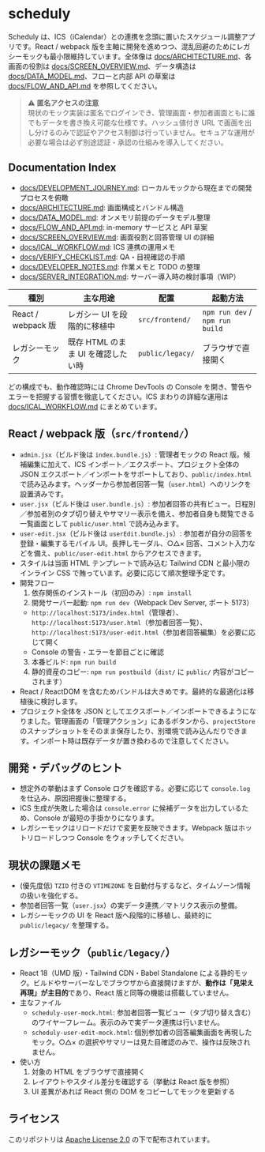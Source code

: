 # scheduly

Scheduly は、ICS（iCalendar）との連携を念頭に置いたスケジュール調整アプリです。React / webpack 版を主軸に開発を進めつつ、混乱回避のためにレガシーモックも最小限維持しています。全体像は [docs/ARCHITECTURE.md](docs/ARCHITECTURE.md)、各画面の役割は [docs/SCREEN_OVERVIEW.md](docs/SCREEN_OVERVIEW.md)、データ構造は [docs/DATA_MODEL.md](docs/DATA_MODEL.md)、フローと内部 API の草案は [docs/FLOW_AND_API.md](docs/FLOW_AND_API.md) を参照してください。

> ⚠ **匿名アクセスの注意**  
> 現状のモック実装は匿名でログインでき、管理画面・参加者画面ともに誰でもデータを書き換え可能な仕様です。ハッシュ値付き URL で画面を出し分けるのみで認証やアクセス制御は行っていません。セキュアな運用が必要な場合は必ず別途認証・承認の仕組みを導入してください。

## Documentation Index

- [docs/DEVELOPMENT_JOURNEY.md](docs/DEVELOPMENT_JOURNEY.md): ローカルモックから現在までの開発プロセスを俯瞰
- [docs/ARCHITECTURE.md](docs/ARCHITECTURE.md): 画面構成とバンドル構造
- [docs/DATA_MODEL.md](docs/DATA_MODEL.md): オンメモリ前提のデータモデル整理
- [docs/FLOW_AND_API.md](docs/FLOW_AND_API.md): in-memory サービスと API 草案
- [docs/SCREEN_OVERVIEW.md](docs/SCREEN_OVERVIEW.md): 画面役割と回答管理 UI の詳細
- [docs/ICAL_WORKFLOW.md](docs/ICAL_WORKFLOW.md): ICS 連携の運用メモ
- [docs/VERIFY_CHECKLIST.md](docs/VERIFY_CHECKLIST.md): QA・目視確認の手順
- [docs/DEVELOPER_NOTES.md](docs/DEVELOPER_NOTES.md): 作業メモと TODO の整理
- [docs/SERVER_INTEGRATION.md](docs/SERVER_INTEGRATION.md): サーバー導入時の検討事項（WIP）

| 種別 | 主な用途 | 配置 | 起動方法 |
| ---- | -------- | ---- | -------- |
| React / webpack 版 | レガシー UI を段階的に移植中 | `src/frontend/` | `npm run dev` / `npm run build` |
| レガシーモック | 既存 HTML のまま UI を確認したい時 | `public/legacy/` | ブラウザで直接開く |

どの構成でも、動作確認時には Chrome DevTools の Console を開き、警告やエラーを把握する習慣を徹底してください。ICS まわりの詳細な運用は [docs/ICAL_WORKFLOW.md](docs/ICAL_WORKFLOW.md) にまとめています。

## React / webpack 版（`src/frontend/`）

- `admin.jsx`（ビルド後は `index.bundle.js`）: 管理者モックの React 版。候補編集に加えて、ICS インポート／エクスポート、プロジェクト全体の JSON エクスポート／インポートをサポートしており、`public/index.html` で読み込みます。ヘッダーから参加者回答一覧（`user.html`）へのリンクを設置済みです。
- `user.jsx`（ビルド後は `user.bundle.js`）: 参加者回答の共有ビュー。日程別／参加者別のタブ切り替えやサマリー表示を備え、参加者自身も閲覧できる一覧画面として `public/user.html` で読み込みます。
- `user-edit.jsx`（ビルド後は `userEdit.bundle.js`）: 参加者が自分の回答を登録・編集するモバイル UI。長押しモーダル、○△× 回答、コメント入力などを備え、`public/user-edit.html` からアクセスできます。
- スタイルは当面 HTML テンプレートで読み込む Tailwind CDN と最小限のインライン CSS で賄っています。必要に応じて順次整理予定です。
- 開発フロー
  1. 依存関係のインストール（初回のみ）: `npm install`
  2. 開発サーバー起動: `npm run dev`（Webpack Dev Server, ポート 5173）
    - `http://localhost:5173/index.html`（管理者）、`http://localhost:5173/user.html`（参加者回答一覧）、`http://localhost:5173/user-edit.html`（参加者回答編集）を必要に応じて開く
     - Console の警告・エラーを節目ごとに確認
  3. 本番ビルド: `npm run build`
  4. 静的資産のコピー: `npm run postbuild`（`dist/` に `public/` 内容がコピーされます）
- React / ReactDOM を含むためバンドルは大きめです。最終的な最適化は移植後に検討します。
- プロジェクト全体を JSON としてエクスポート／インポートできるようになりました。管理画面の「管理アクション」にあるボタンから、`projectStore` のスナップショットをそのまま保存したり、別環境で読み込んだりできます。インポート時は既存データが置き換わるので注意してください。

## 開発・デバッグのヒント

- 想定外の挙動はまず Console ログを確認する。必要に応じて `console.log` を仕込み、原因把握後に整理する。
- ICS 生成が失敗した場合は `console.error` に候補データを出力しているため、Console が最短の手掛かりになります。
- レガシーモックはリロードだけで変更を反映できます。Webpack 版はホットリロードしつつ Console をウォッチしてください。

## 現状の課題メモ

- (優先度低) `TZID` 付きの `VTIMEZONE` を自動付与するなど、タイムゾーン情報の扱いを強化する。
- 参加者回答一覧（`user.jsx`）の実データ連携／マトリクス表示の整備。
- レガシーモックの UI を React 版へ段階的に移植し、最終的に `public/legacy/` を整理する。

## レガシーモック（`public/legacy/`）

- React 18（UMD 版）・Tailwind CDN・Babel Standalone による静的モック。ビルドやサーバーなしでブラウザから直接開けますが、**動作は「見栄え再現」が主目的**であり、React 版と同等の機能は搭載していません。
- 主なファイル
  - `scheduly-user-mock.html`: 参加者回答一覧ビュー（タブ切り替え含む）のワイヤーフレーム。表示のみで実データ連携は行いません。
  - `scheduly-user-edit-mock.html`: 個別参加者の回答編集画面を再現したモック。○△× の選択やサマリーは見た目確認のみで、操作は反映されません。
- 使い方
  1. 対象の HTML をブラウザで直接開く
  2. レイアウトやスタイル差分を確認する（挙動は React 版を参照）
  3. UI 差異があれば React 側の DOM をコピーしてモックを更新する

## ライセンス

このリポジトリは [Apache License 2.0](LICENSE) の下で配布されています。
